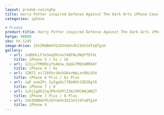 ```yaml
---
layout: produk-casinghp
title: Harry Potter inspired Defense Against The Dark Arts iPhone Case
categories: iphone

# Produk
product-title: Harry Potter inspired Defense Against The Dark Arts iPhone Case
harga: 90000
sku: hn-1245
image-drive: 1XnIMdBmUfGJGYnbVn3k23n5J4TaQTgiH
gallery:
  - url: 1uBKHLLF2e3wqXKsoxY4QFWu3WyPfQfeL
    title: iPhone 5 / 5s / SE
  - url: 12iLs7FM6NiyfnA6nw_6gGk7MQU4BRDAf
    title: iPhone 6 / 6s
  - url: 1ZW7I_eilI0XhziNskGKovWpLxn9bLUS4
    title: iPhone 6 Plus / 6s Plus
  - url: 1qF_enmIPc_3yIgpDil7N1NOtSZD2DglR
    title: iPhone 7 / 8
  - url: 1cOj1gDhZJqJP0rbXPlZ3A15Ml8WjWNZ7
    title: iPhone 7 Plus / 8 Plus
  - url: 1XnIMdBmUfGJGYnbVn3k23n5J4TaQTgiH
    title: iPhone X
---
```

